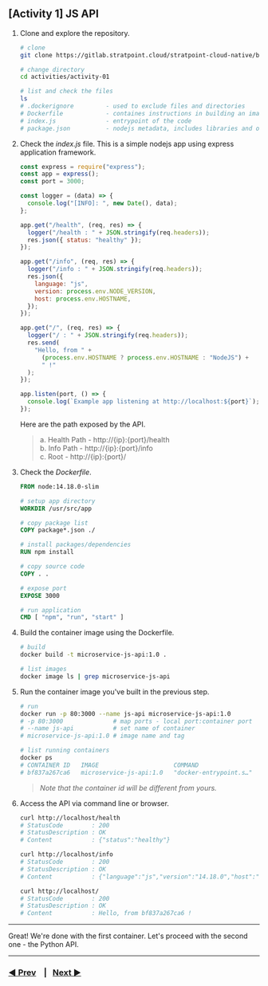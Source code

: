 ## [Activity 1] JS API

1.  Clone and explore the repository.

    ```bash
    # clone
    git clone https://gitlab.stratpoint.cloud/stratpoint-cloud-native/bootcamp-resources/foundational/milestone-project

    # change directory
    cd activities/activity-01

    # list and check the files
    ls
    # .dockerignore         - used to exclude files and directories
    # Dockerfile            - containes instructions in building an image
    # index.js              - entrypoint of the code
    # package.json          - nodejs metadata, includes libraries and other info
    ```

2.  Check the _index.js_ file. This is a simple nodejs app using express application framework.

    ```js
    const express = require("express");
    const app = express();
    const port = 3000;

    const logger = (data) => {
      console.log("[INFO]: ", new Date(), data);
    };

    app.get("/health", (req, res) => {
      logger("/health : " + JSON.stringify(req.headers));
      res.json({ status: "healthy" });
    });

    app.get("/info", (req, res) => {
      logger("/info : " + JSON.stringify(req.headers));
      res.json({
        language: "js",
        version: process.env.NODE_VERSION,
        host: process.env.HOSTNAME,
      });
    });

    app.get("/", (req, res) => {
      logger("/ : " + JSON.stringify(req.headers));
      res.send(
        "Hello, from " +
          (process.env.HOSTNAME ? process.env.HOSTNAME : "NodeJS") +
          " !"
      );
    });

    app.listen(port, () => {
      console.log(`Example app listening at http://localhost:${port}`);
    });
    ```

    Here are the path exposed by the API.

    > a. Health Path - http://{ip}:{port}/health  
    > b. Info Path - http://{ip}:{port}/info  
    > c. Root - http://{ip}:{port}/

3.  Check the _Dockerfile_.

    ```Dockerfile
    FROM node:14.18.0-slim

    # setup app directory
    WORKDIR /usr/src/app

    # copy package list
    COPY package*.json ./

    # install packages/dependencies
    RUN npm install

    # copy source code
    COPY . .

    # expose port
    EXPOSE 3000

    # run application
    CMD [ "npm", "run", "start" ]
    ```

4.  Build the container image using the Dockerfile.

    ```bash
    # build
    docker build -t microservice-js-api:1.0 .

    # list images
    docker image ls | grep microservice-js-api
    ```

5.  Run the container image you've built in the previous step.

    ```bash
    # run
    docker run -p 80:3000 --name js-api microservice-js-api:1.0
    # -p 80:3000              # map ports - local port:container port
    # --name js-api           # set name of container
    # microservice-js-api:1.0 # image name and tag

    # list running containers
    docker ps
    # CONTAINER ID   IMAGE                     COMMAND                  CREATED              STATUS              PORTS                  NAMES
    # bf837a267ca6   microservice-js-api:1.0   "docker-entrypoint.s…"   About a minute ago   Up About a minute   0.0.0.0:80->3000/tcp   js-api

    ```

    > _Note that the container id will be different from yours._

6.  Access the API via command line or browser.

    ```bash
    curl http://localhost/health
    # StatusCode        : 200
    # StatusDescription : OK
    # Content           : {"status":"healthy"}

    curl http://localhost/info
    # StatusCode        : 200
    # StatusDescription : OK
    # Content           : {"language":"js","version":"14.18.0","host":"bf837a267ca6"}

    curl http://localhost/
    # StatusCode        : 200
    # StatusDescription : OK
    # Content           : Hello, from bf837a267ca6 !
    ```

---

Great! We're done with the first container. Let's proceed with the second one - the Python API.

---

### [◀️ Prev](../../activities#build-and-deploy-microservices-using-containers) &nbsp;&nbsp; | &nbsp;&nbsp;[Next ▶️](../activity-02#activity-2-python-api)
